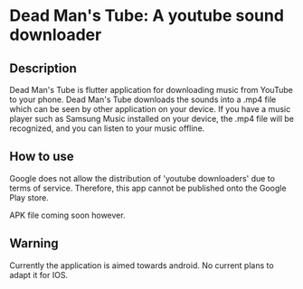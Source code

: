 # Dead Man's Tube: A youtube sound downloader
## Description
Dead Man's Tube is flutter application for downloading music from YouTube to your phone. 
Dead Man's Tube downloads the sounds into a .mp4 file which can be seen by other application on your device.
If you have a music player such as Samsung Music installed on your device, the .mp4 file will be recognized, and you can listen to your music offline.
## How to use
Google does not allow the distribution of 'youtube downloaders' due to terms of service. Therefore, this app cannot be published onto the Google Play store.

APK file coming soon however.

## Warning
Currently the application is aimed towards android. No current plans to adapt it for IOS.
